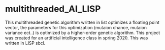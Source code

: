 # multithreaded_AI_LISP
This multithreaded genetic algorithm written in list optimizes a floating point vector, the parameters for this optimization (mutaion chance, mutaion variance ect..) is optimized by a higher-order genetic algorithm. This project was created for an artificial intelligence class in spring 2020. This was written in LISP sbcl.

